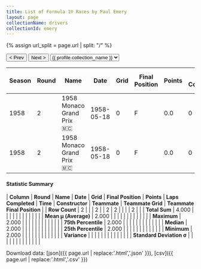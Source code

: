 ```yaml
---
title: List of Formula 1® Races by Paul Emery
layout: page
collectionName: drivers
collectionId: emery
---
```


{% assign url_split = page.url | split: "/" %}
<div id="collection-navigation">
<button onclick="selector.options[selector.selectedIndex-1].value && (window.location = selector.options[selector.selectedIndex-1].value);">&lt; Prev</button>
<button onclick="selector.options[selector.selectedIndex+1].value && (window.location = selector.options[selector.selectedIndex+1].value);">Next &gt;</button>
<select id="selector" onchange="this.options[this.selectedIndex].value && (window.location = this.options[this.selectedIndex].value);">
  {% for collectionId in site.data[page.collectionName].refs %}
    {% if collectionId == page.collectionId %}
      {% assign selected = "selected" %}
    {% else %}
      {% assign selected = "" %}
    {% endif %}
    {% assign profile = site.data[page.collectionName][collectionId].profile %}
    <option value="/f1/{{ page.collectionName }}/{{ collectionId }}/{{ url_split[4] }}" {{ selected }}>{{ profile.collection_name }}</option>
  {% endfor %}
</select>
</div>

| Season | Round | Name | Date | Grid | Final Position | Points | Laps Completed | Time | Constructor | Teammate | Teammate Grid | Teammate Final Position |
|--|--|--|--|--|--|--|--|--|--|--|--|--|
| 1958 | 2 | 1958 Monaco Grand Prix 🇲🇨 | 1958-05-18 | 0 | F | 0.0 | 0 |   | Connaught 🇬🇧 | [Bruce Kessler 🇺🇸](/f1/drivers/kessler) | 0 | F |
| 1958 | 2 | 1958 Monaco Grand Prix 🇲🇨 | 1958-05-18 | 0 | F | 0.0 | 0 |   | Connaught 🇬🇧 | [Bernie Ecclestone 🇬🇧](/f1/drivers/ecclestone) | 0 | F |

#### Statistic Summary

| **Column** | **Round** | **Name** | **Date** | **Grid** | **Final Position** | **Points** | **Laps Completed** | **Time** | **Constructor** | **Teammate** | **Teammate Grid** | **Teammate Final Position** |
| **Row Count** | 2 |  |  | 2 |  | 2 | 2 |  |  |  | 2 |  |
| **Total Sum** | 4.000 |  |  |  |  |  |  |  |  |  |  |  |
| **Mean μ (Average)** | 2.000 |  |  |  |  |  |  |  |  |  |  |  |
| **Maximum** | 2.000 |  |  |  |  |  |  |  |  |  |  |  |
| **75th Percentile** | 2.000 |  |  |  |  |  |  |  |  |  |  |  |
| **Median** | 2.000 |  |  |  |  |  |  |  |  |  |  |  |
| **25th Percentile** | 2.000 |  |  |  |  |  |  |  |  |  |  |  |
| **Minimum** | 2.000 |  |  |  |  |  |  |  |  |  |  |  |
| **Variance** |  |  |  |  |  |  |  |  |  |  |  |  |
| **Standard Deviation σ** |  |  |  |  |  |  |  |  |  |  |  |  |

Download data: [json]({{ page.url | replace:'.html','.json' }}), [csv]({{ page.url | replace:'.html','.csv' }})
